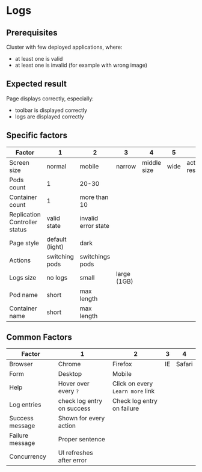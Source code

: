 # Logs

## Prerequisites
Cluster with few deployed applications, where: 

* at least one is valid
* at least one is invalid (for example with wrong image) 

## Expected result
Page displays correctly, especially:

* toolbar is displayed correctly
* logs are displayed correctly

## Specific factors

| Factor                        | 1               | 2                   | 3            | 4           | 5    | 6               | 7 | 8 | Comment |
|-------------------------------|-----------------|---------------------|--------------|-------------|------|-----------------|---|---|---------|
| Screen size                   | normal          | mobile              | narrow       | middle size | wide | active resizing |   |   |         |
| Pods count                    | 1               | 20-30               |              |             |      |                 |   |   |         |
| Container count               | 1               | more than 10        |              |             |      |                 |   |   |         |
| Replication Controller status | valid state     | invalid error state |              |             |      |                 |   |   |         |
| Page style                    | default (light) | dark                |              |             |      |                 |   |   |         |
| Actions                       | switching pods  | switchings pods     |              |             |      |                 |   |   |         |
| Logs size                     | no logs         | small               | large (1GB)  |             |      |                 |   |   |         |
| Pod name                      | short           | max length          |              |             |      |                 |   |   |         |
| Container name                | short           | max length          |              |             |      |                 |   |   |         |

## Common Factors

| Factor          | 1                          | 2                                | 3  | 4      |
|-----------------|----------------------------|----------------------------------|----|--------|
| Browser         | Chrome                     | Firefox                          | IE | Safari |
| Form            | Desktop                    | Mobile                           |    |        |
| Help            | Hover over every `?`       | Click on every `Learn more` link |    |        |
| Log entries     | check log entry on success | Check log entry on failure       |    |        |
| Success message | Shown for every action     |                                  |    |        |
| Failure message | Proper sentence            |                                  |    |        |
| Concurrency     | UI refreshes after error   |                                  |    |        |
